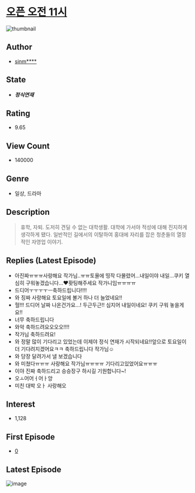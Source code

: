 # [오픈 오전 11시](https://comic.naver.com/bestChallenge/list?titleId=757564)
![thumbnail](https://image-comic.pstatic.net/user_contents_data/challenge_comic/2021/01/13/339006/thumbnail_202x164dc9dcdcd_97f0_4a39_93ab_824f50bb4bea_00002826.JPEG)

## Author
- [sinm****](https://comic.naver.com/artistTitle?id=339006)

## State
- ***정식연재***

## Rating
- 9.65

## View Count
- 140000

## Genre
- 일상, 드라마

## Description
> 휴학, 자퇴. 도저히 견딜 수 없는 대학생활. 대학에 가서야 적성에 대해 진지하게 생각하게 됐다. 일반적인 길에서의 이탈하여 홍대에 자리를 잡은 청춘들의 열정적인 자영업 이야기.

## Replies (Latest Episode)
- 아진짜ㅠㅠㅠ사랑해요 작가님..ㅠㅠ토욜에 띵작 다몰렸어...내일이야 내일...쿠키 열심히 구워놓겠습니다...❤홧팅해주세요 작가니임ㅠㅠㅠㅠ
- 드디어ㅜㅜㅜㅜㅡ축하드립니다!!!!
- 와 징짜 사랑해요 토요일에 볼거 하나 더 늘었네요!!
- 헐!!! 드디어 날짜 나온건가요...! 두근두근!! 심지어 내일이네요! 쿠키 구워 놓을게요!!
- 너무 축하드립니다
- 와악 축하드려요오오오!!!!
- 작가님 축하드려요!
- 와 정말 많이 기다리고 있었는데 이제야 정식 연재가 시작되네요!!앞으로 토요일이 더 기다려지겠어요ㅋㅋ 축하드립니다 작가님☺
- 와 당장 달려가서 낼 보겠습니다
- 와 미쳤다ㅠㅠㅠ 사랑해요 작가님ㅠㅠㅠㅠ 기다리고있었어요ㅠㅠㅠ
- 이야 진짜 축하드리고 승승장구 하시길 기원합니다~!
- 오ㅗ어어ㅓ어ㅏ앙
- 미친 대박 오ㅏ 사랑해오

## Interest
- 1,128

## First Episode
- [0](https://comic.naver.com/bestChallenge/detail?titleId=757564&no=1)

## Latest Episode
![image](https://image-comic.pstatic.net/user_contents_data/challenge_comic/2021/09/17/339006/upload_7219894936642074167.jpeg)

